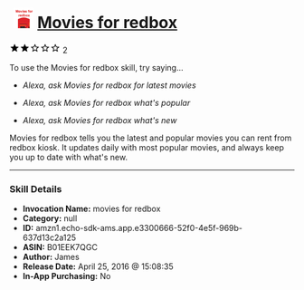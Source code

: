 # &nbsp;<img src="skill_icon" alt="Movies for redbox icon" width="36"> [Movies for redbox](http://alexa.amazon.com/#skills/amzn1.echo-sdk-ams.app.e3300666-52f0-4e5f-969b-637d13c2a125)
![2 stars](../../images/ic_star_black_18dp_1x.png)![2 stars](../../images/ic_star_black_18dp_1x.png)![2 stars](../../images/ic_star_border_black_18dp_1x.png)![2 stars](../../images/ic_star_border_black_18dp_1x.png)![2 stars](../../images/ic_star_border_black_18dp_1x.png) 2

To use the Movies for redbox skill, try saying...

* *Alexa, ask Movies for redbox for latest movies*

* *Alexa, ask Movies for redbox what's popular*

* *Alexa, ask Movies for redbox what's new*

Movies for redbox tells you the latest and popular movies you can rent from redbox kiosk. It updates daily with most popular movies, and always keep you up to date with what's new.

***

### Skill Details

* **Invocation Name:** movies for redbox
* **Category:** null
* **ID:** amzn1.echo-sdk-ams.app.e3300666-52f0-4e5f-969b-637d13c2a125
* **ASIN:** B01EEK7QGC
* **Author:** James
* **Release Date:** April 25, 2016 @ 15:08:35
* **In-App Purchasing:** No

